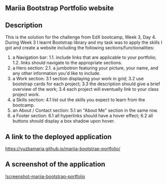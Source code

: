 ## Mariia Bootstrap Portfolio website

## Description
This is the solution for the challenge from EdX bootcamp, Week 3, Day 4. 
During Week 3 I learnt Bootstrap library and my task was to apply the skills I got and create a website including the following sections/functionalities:  

1. a Navigation bar:
   1.1. include links that are applicable to your portfolio;
   1.2. links should navigate to the appropriate sections.
2. a Hero section:
   2.1. a jumbotron featuring your picture, your name, and any other information you'd like to include.
3. a Work section:
   3.1 section displaying your work in grid;
   3.2 use bootstrap cards for each project;
   3.3 the description should give a brief overview of the work;
   3.4 each project will eventually link to your class project work.
4. a Skills section:
   4.1 list out the skills you expect to learn from the bootcamp.
5. an About / Contact section:
   5.1 an "About Me" section in the same row.
6. a Footer section:
   6.1 all hyperlinks should have a hover effect;
   6.2 all buttons should display a box shadow upon hover.


## A link to the deployed application 
https://yuzbamaria.github.io/mariia-bootstrap-portfolio/ 

## A screenshot of the application
[!screenshot-mariia-bootstrap-portfolio](images/yuzbamaria.github.io_mariia-bootstrap-portfolio_.png)

